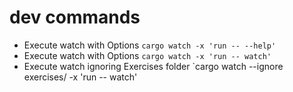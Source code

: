 # dev commands
* Execute watch with Options `cargo watch -x 'run -- --help'`
* Execute watch with Options `cargo watch -x 'run -- watch'`
* Execute watch ignoring Exercises folder `cargo watch --ignore exercises/ -x 'run -- watch'
